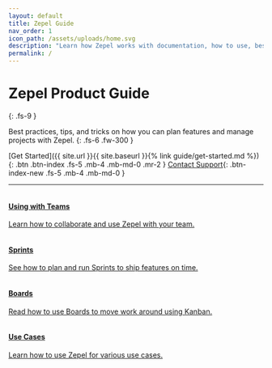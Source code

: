 ```yaml
---
layout: default
title: Zepel Guide
nav_order: 1
icon_path: /assets/uploads/home.svg
description: "Learn how Zepel works with documentation, how to use, best practices, and tips to get maximum value out of Zepel"
permalink: /
---
```


# Zepel Product Guide
{: .fs-9 }

Best practices, tips, and tricks on how you can plan features and manage projects with Zepel.
{: .fs-6 .fw-300 }

[Get Started]({{ site.url }}{{ site.baseurl }}{% link guide/get-started.md %}){: .btn .btn-index .fs-5 .mb-4 .mb-md-0 .mr-2 } <a id="support" href="">Contact Support</a>{: .btn-index-new .fs-5 .mb-4 .mb-md-0 }

---

<div class="row">
<div class="column">
<div class="card">
  <div class="container">
    <a href="{{ site.url }}{{ site.baseurl }}/use-cases/">
    <h4 class="card-title"><b>Using with Teams</b></h4> 
    <p>Learn how to collaborate and use Zepel with your team.</p> 
    </a>
  </div>
</div>
</div>

<div class="column">
<div class="card">
  <div class="container">
    <a href="{{ site.url }}{{ site.baseurl }}/sprints/">
    <h4 class="card-title"><b>Sprints</b></h4> 
    <p>See how to plan and run Sprints to ship features on time.</p> 
    </a>
  </div>
</div>
</div>
</div>

<div class="row">
<div class="column">
<div class="card">
  <div class="container">
    <a href="{{ site.url }}{{ site.baseurl }}/boards/">
    <h4 class="card-title"><b>Boards</b></h4> 
    <p>Read how to use Boards to move work around using Kanban.</p> 
    </a>
  </div>
</div>
</div>

<div class="column">
<div class="card">
  <div class="container">
    <a href="{{ site.url }}{{ site.baseurl }}/use-cases/">
    <h4 class="card-title"><b>Use Cases</b></h4> 
    <p>Learn how to use Zepel for various use cases.</p> 
    </a>
  </div>
</div>
</div>
</div>